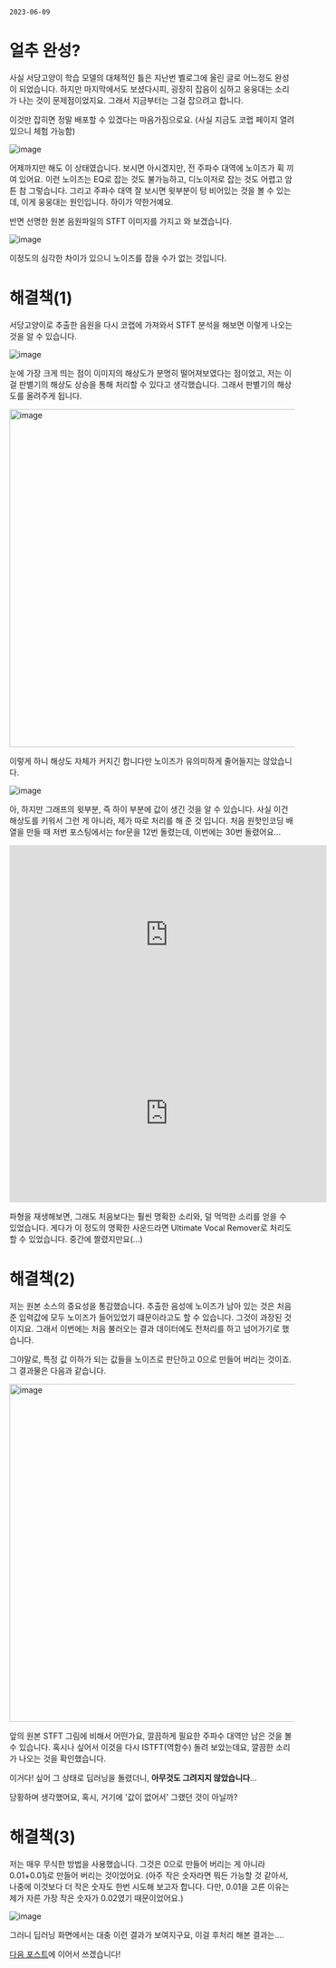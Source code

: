 `2023-06-09`

# 얼추 완성?

사실 서당고양이 학습 모델의 대체적인 틀은 지난번 벨로그에 올린 글로 어느정도 완성이 되었습니다. 하지만 마지막에서도 보셨다시피, 굉장히 잡음이 심하고 웅웅대는 소리가 나는 것이 문제점이었지요. 그래서 지금부터는 그걸 잡으려고 합니다.

이것만 잡히면 정말 배포할 수 있겠다는 마음가짐으로요. (사실 지금도 코랩 페이지 열려있으니 체험 가능함)

![image](https://github.com/jyhyun1008/seodangcat/assets/93899740/088c2900-fee0-4668-87c7-9f30ff3756c0)

어제까지만 해도 이 상태였습니다. 보시면 아시겠지만, 전 주파수 대역에 노이즈가 휙 끼여 있어요. 이런 노이즈는 EQ로 잡는 것도 불가능하고, 디노이저로 잡는 것도 어렵고 암튼 참 그렇습니다. 그리고 주파수 대역 잘 보시면 윗부분이 텅 비어있는 것을 볼 수 있는데, 이게 웅웅대는 원인입니다. 하이가 약한거예요.

반면 선명한 원본 음원파일의 STFT 이미지를 가지고 와 보겠습니다.

![image](https://github.com/jyhyun1008/seodangcat/assets/93899740/cb942b37-ddce-4c00-88c8-4fe0bb813ce3)

이정도의 심각한 차이가 있으니 노이즈를 잡을 수가 없는 것입니다.

# 해결책(1)

서당고양이로 추출한 음원을 다시 코랩에 가져와서 STFT 분석을 해보면 이렇게 나오는 것을 알 수 있습니다.

![image](https://github.com/jyhyun1008/seodangcat/assets/93899740/86f459d1-8b30-4bb1-9c19-7225f462356d)

눈에 가장 크게 띄는 점이 이미지의 해상도가 분명히 떨어져보였다는 점이었고, 저는 이걸 판별기의 해상도 상승을 통해 처리할 수 있다고 생각했습니다.
그래서 판별기의 해상도를 올려주게 됩니다.

<img width="596" alt="image" src="https://github.com/jyhyun1008/seodangcat/assets/93899740/9fb65fa3-78d9-4c7e-9116-4778ce57b980">

이렇게 하니 해상도 자체가 커지긴 합니다만 노이즈가 유의미하게 줄어들지는 않았습니다. 

![image](https://github.com/jyhyun1008/seodangcat/assets/93899740/925937ce-3da6-49d0-8d4b-8e1f3ca3dc8b)

아, 하지만 그래프의 윗부분, 즉 하이 부분에 값이 생긴 것을 알 수 있습니다. 사실 이건 해상도를 키워서 그런 게 아니라, 제가 따로 처리를 해 준 것 입니다. 처음 원핫인코딩 배열을 만들 때 저번 포스팅에서는 for문을 12번 돌렸는데, 이번에는 30번 돌렸어요...

<iframe width="560" height="315" class="youtube" src="https://www.youtube.com/embed/MYRuvjNkam4" title="YouTube video player" frameborder="0" allow="accelerometer; autoplay; clipboard-write; encrypted-media; gyroscope; picture-in-picture; web-share" allowfullscreen></iframe>

<iframe width="560" height="315" class="youtube" src="https://www.youtube.com/embed/8kPTfaOL7_c" title="YouTube video player" frameborder="0" allow="accelerometer; autoplay; clipboard-write; encrypted-media; gyroscope; picture-in-picture; web-share" allowfullscreen></iframe>

파형을 재생해보면, 그래도 처음보다는 훨씬 명확한 소리와, 덜 먹먹한 소리를 얻을 수 있었습니다. 게다가 이 정도의 명확한 사운드라면 Ultimate Vocal Remover로 처리도 할 수 있었습니다. 중간에 짤렸지만요(...)

# 해결책(2)

저는 원본 소스의 중요성을 통감했습니다. 추출한 음성에 노이즈가 남아 있는 것은 처음 준 입력값에 모두 노이즈가 들어있었기 떄문이라고도 할 수 있습니다. 그것이 과장된 것이지요. 그래서 이번에는 처음 불러오는 결과 데이터에도 전처리를 하고 넘어가기로 했습니다.

그야말로, 특정 값 이하가 되는 값들을 노이즈로 판단하고 0으로 만들어 버리는 것이죠. 그 결과물은 다음과 같습니다.

<img width="596" alt="image" src="https://github.com/jyhyun1008/pychang/assets/93899740/9985fb52-1feb-41e1-bd73-42f6c6b44f8e">

앞의 원본 STFT 그림에 비해서 어떤가요, 깔끔하게 필요한 주파수 대역만 남은 것을 볼 수 있습니다. 혹시나 싶어서 이것을 다시 ISTFT(역함수) 돌려 보았는데요, 깔끔한 소리가 나오는 것을 확인했습니다.

이거다! 싶어 그 상태로 딥러닝을 돌렸더니, **아무것도 그려지지 않았습니다**...

당황하며 생각했어요, 혹시, 거기에 '값이 없어서' 그랬던 것이 아닐까?

# 해결책(3)

저는 매우 무식한 방법을 사용했습니다. 그것은 0으로 만들어 버리는 게 아니라 0.01+0.01j로 만들어 버리는 것이었어요. (아주 작은 숫자라면 뭐든 가능할 것 같아서, 나중에 이것보다 더 작은 숫자도 한번 시도해 보고자 합니다. 다만, 0.01을 고른 이유는 제가 자른 가장 작은 숫자가 0.02였기 때문이었어요.)

![image](https://github.com/jyhyun1008/pychang/assets/93899740/4ecaf238-df80-42fc-8fab-6468c2602620)

그러니 딥러닝 화면에서는 대충 이런 결과가 보여지구요, 이걸 후처리 해본 결과는....

[다음 포스트](https://yeojibur.in/pychang/?p=diary/%EB%94%94%EB%85%B8%EC%9D%B4%EC%A6%88%282%29)에 이어서 쓰겠습니다!
